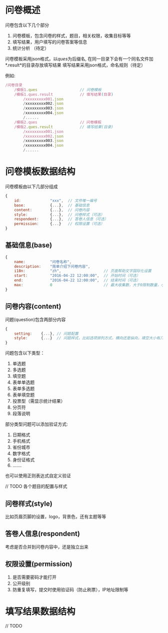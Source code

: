 # 问卷概述

问卷包含以下几个部分

1. 问卷模板，包含问卷的样式，题目，相关权限，收集目标等等
2. 填写结果，用户填写的问卷答案等信息
3. 统计分析 （待定）
  
问卷模板采用json格式，以*ques*为后缀名, 在同一目录下会有一个同名文件加*.result*的目录存放填写结果
填写结果采用json格式，命名规则（待定）

例如:

```js
/问卷目录
    /模板1.ques                   // 问卷模板
    /模板1.ques.result            // 填写结果(目录)
        /xxxxxxxxx001.json
        /xxxxxxxxx002.json
        /xxxxxxxxx003.json
        /xxxxxxxxx004.json
        /......
    /模板2.ques                   // 问卷模板
    /模板2.ques.result            // 填写结果(目录)
        /xxxxxxxxx001.json
        /xxxxxxxxx002.json
        /xxxxxxxxx003.json
        /xxxxxxxxx004.json
        /......
```


# 问卷模板数据结构

问卷模板由以下几部分组成

```js
{
    id:             "xxx",  // 文件唯一编号
    base:           {...},  // 基础信息
    content:        {...},  // 问卷内容
    style:          {...},  // 问卷样式（可选）
    respondent:     {...},  // 答卷人信息（可选）
    permission:     {...}   // 权限设置（可选）
}
```


## 基础信息(base)

```js
{
    name:           "问卷名称",
    description:    "简单介绍下问卷内容",
    i18n:           "zh",                   // 页面帮助文字国际化设置
    start:          "2016-04-22 12:00:00",  // 开始时间（可选）
    end:            "2016-04-22 12:00:00",  // 结束时间（可选）
    max:            0                       // 最大收集数，大于0限制数量，小于等于0则无限收集
}
```

## 问卷内容(content)

问题(question)包含两部分内容

```js
{
    setting:    {...}, // 问题配置
    style:      {...}  // 问题样式，比如选项排列方式，横向还是纵向，填空大小有几行等等
}
```

问题包含以下类型：

1. 单选题
2. 多选题
3. 填空题
4. 表单单选题
4. 表单多选题
5. 表单填空题
6. 投票型（需显示统计结果）
7. 分页符
8. 段落说明

部分类型问题可以添加验证方式:

1. 日期格式
2. 手机格式
3. 省份城市
4. 数字格式
5. 身份证格式
6. .......

也可以使用正则表达式自定义验证

// TODO 各个题目的配置与样式

## 问卷样式(style)

比如页眉页脚的设置，logo，背景色，还有主题等等

## 答卷人信息(respondent)

考虑是否合并到问卷内容中，还是独立出来

## 权限设置(permission)

1. 是否需要密码才能打开
2. 公开级别
3. 防重复填写，提交时使用验证码（防止刷票），IP地址限制等


# 填写结果数据结构

// TODO

